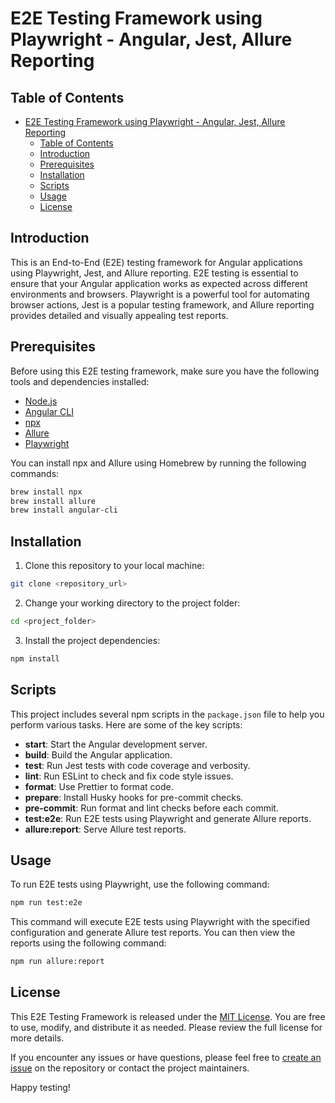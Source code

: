 # E2E Testing Framework using Playwright - Angular, Jest, Allure Reporting

## Table of Contents
- [E2E Testing Framework using Playwright - Angular, Jest, Allure Reporting](#e2e-testing-framework-using-playwright---angular-jest-allure-reporting)
  - [Table of Contents](#table-of-contents)
  - [Introduction](#introduction)
  - [Prerequisites](#prerequisites)
  - [Installation](#installation)
  - [Scripts](#scripts)
  - [Usage](#usage)
  - [License](#license)

## Introduction

This is an End-to-End (E2E) testing framework for Angular applications using Playwright, Jest, and Allure reporting. E2E testing is essential to ensure that your Angular application works as expected across different environments and browsers. Playwright is a powerful tool for automating browser actions, Jest is a popular testing framework, and Allure reporting provides detailed and visually appealing test reports.

## Prerequisites

Before using this E2E testing framework, make sure you have the following tools and dependencies installed:

- [Node.js](https://nodejs.org/)
- [Angular CLI](https://angular.io/cli)
- [npx](https://www.npmjs.com/package/npx)
- [Allure](https://docs.qameta.io/allure/)
- [Playwright](https://playwright.dev/)

You can install npx and Allure using Homebrew by running the following commands:

```bash
brew install npx
brew install allure
brew install angular-cli
```

## Installation

1. Clone this repository to your local machine:

```bash
git clone <repository_url>
```

2. Change your working directory to the project folder:

```bash
cd <project_folder>
```

3. Install the project dependencies:

```bash
npm install
```

## Scripts

This project includes several npm scripts in the `package.json` file to help you perform various tasks. Here are some of the key scripts:

- **start**: Start the Angular development server.
- **build**: Build the Angular application.
- **test**: Run Jest tests with code coverage and verbosity.
- **lint**: Run ESLint to check and fix code style issues.
- **format**: Use Prettier to format code.
- **prepare**: Install Husky hooks for pre-commit checks.
- **pre-commit**: Run format and lint checks before each commit.
- **test:e2e**: Run E2E tests using Playwright and generate Allure reports.
- **allure:report**: Serve Allure test reports.

## Usage

To run E2E tests using Playwright, use the following command:

```bash
npm run test:e2e
```

This command will execute E2E tests using Playwright with the specified configuration and generate Allure test reports. You can then view the reports using the following command:

```bash
npm run allure:report
```

## License

This E2E Testing Framework is released under the [MIT License](LICENSE). You are free to use, modify, and distribute it as needed. Please review the full license for more details.

If you encounter any issues or have questions, please feel free to [create an issue](<link_to_repository_issues>) on the repository or contact the project maintainers.

Happy testing!
